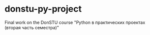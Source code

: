 # donstu-py-project

Final work on the DonSTU course "Python в практических проектах (вторая часть семестра)"
